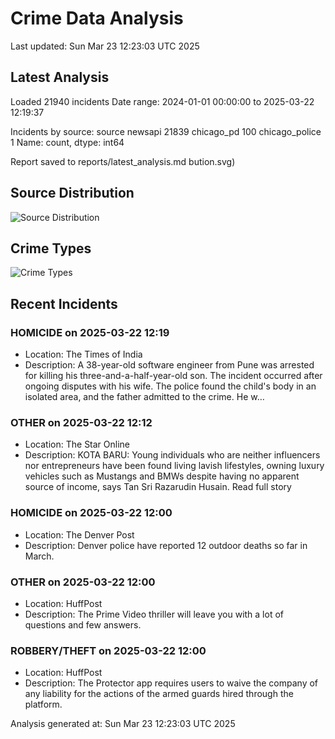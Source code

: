 # Crime Data Analysis
Last updated: Sun Mar 23 12:23:03 UTC 2025

## Latest Analysis

Loaded 21940 incidents
Date range: 2024-01-01 00:00:00 to 2025-03-22 12:19:37

Incidents by source:
source
newsapi           21839
chicago_pd          100
chicago_police        1
Name: count, dtype: int64

Report saved to reports/latest_analysis.md
bution.svg)

## Source Distribution
![Source Distribution](images/source_distribution.svg)

## Crime Types
![Crime Types](images/crime_types.svg)

## Recent Incidents

### HOMICIDE on 2025-03-22 12:19
- Location: The Times of India
- Description: A 38-year-old software engineer from Pune was arrested for killing his three-and-a-half-year-old son. The incident occurred after ongoing disputes with his wife. The police found the child's body in an isolated area, and the father admitted to the crime. He w…


### OTHER on 2025-03-22 12:12
- Location: The Star Online
- Description: KOTA BARU: Young individuals who are neither influencers nor entrepreneurs have been found living lavish lifestyles, owning luxury vehicles such as Mustangs and BMWs despite having no apparent source of income, says Tan Sri Razarudin Husain. Read full story


### HOMICIDE on 2025-03-22 12:00
- Location: The Denver Post
- Description: Denver police have reported 12 outdoor deaths so far in March.


### OTHER on 2025-03-22 12:00
- Location: HuffPost
- Description: The Prime Video thriller will leave you with a lot of questions and few answers.


### ROBBERY/THEFT on 2025-03-22 12:00
- Location: HuffPost
- Description: The Protector app requires users to waive the company of any liability for the actions of the armed guards hired through the platform.

Analysis generated at: Sun Mar 23 12:23:03 UTC 2025
